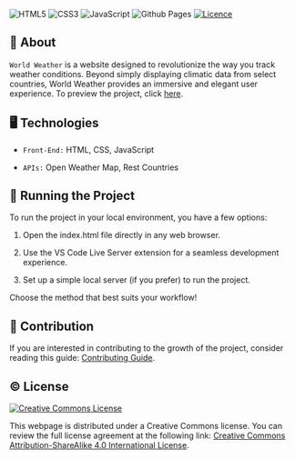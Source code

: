 ![HTML5](https://img.shields.io/badge/html5-black.svg?style=for-the-badge&logo=html5&logoColor=white)
![CSS3](https://img.shields.io/badge/css3-black.svg?style=for-the-badge&logo=css3&logoColor=white)
![JavaScript](https://img.shields.io/badge/javascript-black.svg?style=for-the-badge&logo=javascript&logoColor=white)
![Github Pages](https://img.shields.io/badge/github%20pages-black?style=for-the-badge&logo=github&logoColor=white)
[![Licence](https://img.shields.io/github/license/liets0n/WorldWeather?style=for-the-badge)](./LICENSE)

## :rocket: About

`World Weather` is a website designed to revolutionize the way you track weather conditions. Beyond simply displaying climatic data from select countries, World Weather provides an immersive and elegant user experience. To preview the project, click [here](https://raw.githubusercontent.com/liets0n/WorldWeather/main/public/Preview.png).

## :desktop_computer: Technologies

- `Front-End:` HTML, CSS, JavaScript

- `APIs:` Open Weather Map, Rest Countries

## :flight_departure: Running the Project

To run the project in your local environment, you have a few options:

1. Open the index.html file directly in any web browser.

2. Use the VS Code Live Server extension for a seamless development experience.

3. Set up a simple local server (if you prefer) to run the project.

Choose the method that best suits your workflow!

## :handshake: Contribution

If you are interested in contributing to the growth of the project, consider reading this guide: [Contributing Guide](CONTRIBUTING.md).

## :copyright: License

[![Creative Commons License](https://i.creativecommons.org/l/by-sa/4.0/88x31.png)](http://creativecommons.org/licenses/by-sa/4.0/)

This webpage is distributed under a Creative Commons license. You can review the full license agreement at the following link: [Creative Commons Attribution-ShareAlike 4.0 International License](http://creativecommons.org/licenses/by-sa/4.0/).
